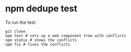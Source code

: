 # npm dedupe test

To run the test:

```
git clone
npm test # sets up a web component tree with conflicts
npm status # shows the conflicts
npm fix # fixes the conflicts
```
